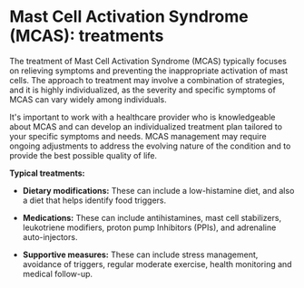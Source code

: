 # Mast Cell Activation Syndrome (MCAS): treatments

The treatment of Mast Cell Activation Syndrome (MCAS) typically focuses on relieving symptoms and preventing the inappropriate activation of mast cells. The approach to treatment may involve a combination of strategies, and it is highly individualized, as the severity and specific symptoms of MCAS can vary widely among individuals.

It's important to work with a healthcare provider who is knowledgeable about MCAS and can develop an individualized treatment plan tailored to your specific symptoms and needs. MCAS management may require ongoing adjustments to address the evolving nature of the condition and to provide the best possible quality of life.

**Typical treatments:**

* **Dietary modifications:** These can include a low-histamine diet, and also a diet that helps identify food triggers.

* **Medications:** These can include antihistamines, mast cell stabilizers, leukotriene modifiers, proton pump Inhibitors (PPIs), and adrenaline auto-injectors.

* **Supportive measures:** These can include stress management, avoidance of triggers, regular moderate exercise, health monitoring and medical follow-up.

